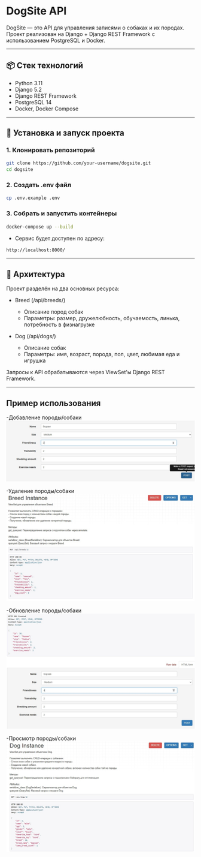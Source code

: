 # DogSite API

DogSite — это API для управления записями о собаках и их породах.  
Проект реализован на Django + Django REST Framework с использованием PostgreSQL и Docker.

---

## 📦 Стек технологий

- Python 3.11
- Django 5.2
- Django REST Framework
- PostgreSQL 14
- Docker, Docker Compose

---

## 🚀 Установка и запуск проекта

### 1. Клонировать репозиторий

```bash
git clone https://github.com/your-username/dogsite.git
cd dogsite
```

### 2. Создать .env файл

```bash
cp .env.example .env
```

### 3. Собрать и запустить контейнеры

```bash
docker-compose up --build
```
- Сервис будет доступен по адресу:
```bash
http://localhost:8000/
```

---

## 🧩 Архитектура

Проект разделён на два основных ресурса:
- Breed (/api/breeds/)
  - Описание пород собак
  - Параметры: размер, дружелюбность, обучаемость, линька, потребность в физнагрузке

- Dog (/api/dogs/)
  - Описание собак
  - Параметры: имя, возраст, порода, пол, цвет, любимая еда и игрушка

Запросы к API обрабатываются через ViewSet'ы Django REST Framework.

---

##  Пример использования
-Добавление породы/собаки
![](images/create.jpg)

-Удаление породы/собаки
![](images/delete.jpg)

-Обновление породы/собаки
![](images/update.jpg)

-Просмотр породы/собаки
![](images/check.jpg)
  
  
